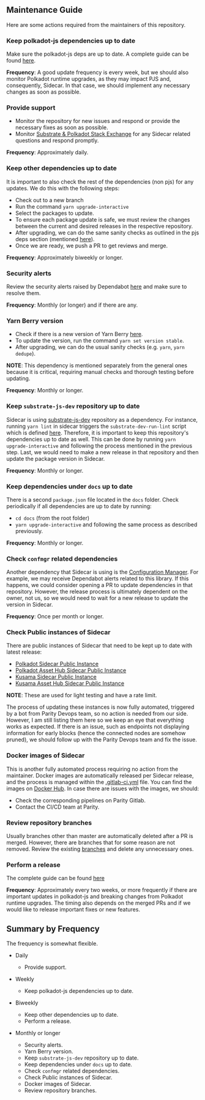 ## Maintenance Guide
Here are some actions required from the maintainers of this repository.

### Keep polkadot-js dependencies up to date
Make sure the polkadot-js deps are up to date. A complete guide can be found [here](../README.md#updating-polkadot-js-dependencies).

**Frequency**: A good update frequency is every week, but we should also monitor Polkadot runtime upgrades, as they may impact PJS and, consequently, Sidecar. In that case, we should implement any necessary changes as soon as possible.

### Provide support
- Monitor the repository for new issues and respond or provide the necessary fixes as soon as possible.
- Monitor [Substrate & Polkadot Stack Exchange](https://substrate.stackexchange.com/) for any Sidecar related questions and respond promptly.

**Frequency**: Approximately daily.

### Keep other dependencies up to date
It is important to also check the rest of the dependencies (non pjs) for any updates. 
We do this with the following steps:
- Check out to a new branch
- Run the command `yarn upgrade-interactive`
- Select the packages to update.
- To ensure each package update is safe, we must review the changes between the current and desired releases in the respective repository.
- After upgrading, we can do the same sanity checks as outlined in the pjs deps section (mentioned [here](../README.md#updating-polkadot-js-dependencies)).
- Once we are ready, we push a PR to get reviews and merge.

**Frequency**: Approximately biweekly or longer.

### Security alerts
Review the security alerts raised by Dependabot [here](https://github.com/paritytech/substrate-api-sidecar/security/dependabot) and make sure to resolve them.

**Frequency**: Monthly (or longer) and if there are any.

### Yarn Berry version
- Check if there is a new version of Yarn Berry [here](https://github.com/yarnpkg/berry).
- To update the version, run the command `yarn set version stable`.
- After upgrading, we can do the usual sanity checks (e.g. `yarn`, `yarn dedupe`).

**NOTE**: This dependency is mentioned separately from the general ones because it is critical, requiring manual checks and thorough testing before updating.

**Frequency**: Monthly or longer.

### Keep `substrate-js-dev` repository up to date
Sidecar is using [substrate-js-dev](https://github.com/paritytech/substrate-js-dev) repository as a dependency. For instance, running `yarn lint` in sidecar triggers the `substrate-dev-run-lint` script which is defined [here](https://github.com/paritytech/substrate-js-dev/blob/58fe47c55610a797c2e780c5cfef0f3dd2fae7ca/scripts/substrate-dev-run-lint.cjs). Therefore, it is important to keep this repository's dependencies up to date as well. This can be done by running `yarn upgrade-interactive` and following the process mentioned in the previous step. Last, we would need to make a new release in that repository and then update the package version in Sidecar.

**Frequency**: Monthly or longer.

### Keep dependencies under `docs` up to date
There is a second `package.json` file located in the `docs` folder. Check periodically if all dependencies are up to date by running:
- `cd docs` (from the root folder)
- `yarn upgrade-interactive`
and following the same process as described previously.

**Frequency**: Monthly or longer.

### Check `confmgr` related dependencies
Another dependency that Sidecar is using is the [Configuration Manager](https://github.com/chevdor/confmgr/). For example, we may receive Dependabot alerts related to this library. If this happens, we could consider opening a PR to update dependencies in that repository. However, the release process is ultimately dependent on the owner, not us, so we would need to wait for a new release to update the version in Sidecar.

**Frequency**: Once per month or longer.

### Check Public instances of Sidecar
There are public instances of Sidecar that need to be kept up to date with latest release:
- [Polkadot Sidecar Public Instance](https://polkadot-public-sidecar.parity-chains.parity.io)
- [Polkadot Asset Hub Sidecar Public Instance](https://polkadot-asset-hub-public-sidecar.parity-chains.parity.io/)
- [Kusama Sidecar Public Instance](https://kusama-public-sidecar.parity-chains.parity.io)
- [Kusama Asset Hub Sidecar Public Instance](https://kusama-asset-hub-public-sidecar.parity-chains.parity.io/)

**NOTE**: These are used for light testing and have a rate limit.

The process of updating these instances is now fully automated, triggered by a bot from Parity Devops team, so no action is needed from our side. However, I am still listing them here so we keep an eye that everything works as expected. If there is an issue, such as endpoints not displaying information for early blocks (hence the connected nodes are somehow pruned), we should follow up with the Parity Devops team and fix the issue.

### Docker images of Sidecar
This is another fully automated process requiring no action from the maintainer. Docker images are automatically released per Sidecar release, and the process is managed within the [.gitlab-ci.yml](./.gitlab-ci.yml) file. You can find the images on [Docker Hub](https://hub.docker.com/r/parity/substrate-api-sidecar/tags). In case there are issues with the images, we should:
- Check the corresponding pipelines on Parity Gitlab.
- Contact the CI/CD team at Parity.

### Review repository branches
Usually branches other than master are automatically deleted after a PR is merged. However, there are branches that for some reason are not removed. Review the existing [branches](https://github.com/paritytech/substrate-api-sidecar/branches) and delete any unnecessary ones.

### Perform a release
The complete guide can be found [here](../RELEASE.md)

**Frequency**: Approximately every two weeks, or more frequently if there are important updates in polkadot-js and breaking changes from Polkadot runtime upgrades. The timing also depends on the merged PRs and if we would like to release important fixes or new features.

## Summary by Frequency
The frequency is somewhat flexible.

- Daily
    - Provide support.

- Weekly
    - Keep polkadot-js dependencies up to date.

- Biweekly
    - Keep other dependencies up to date.
    - Perform a release.

- Monthly or longer
    - Security alerts.
    - Yarn Berry version.
    - Keep `substrate-js-dev` repository up to date.
    - Keep dependencies under `docs` up to date.
    - Check `confmgr` related dependencies.
    - Check Public instances of Sidecar.
    - Docker images of Sidecar.
    - Review repository branches.
